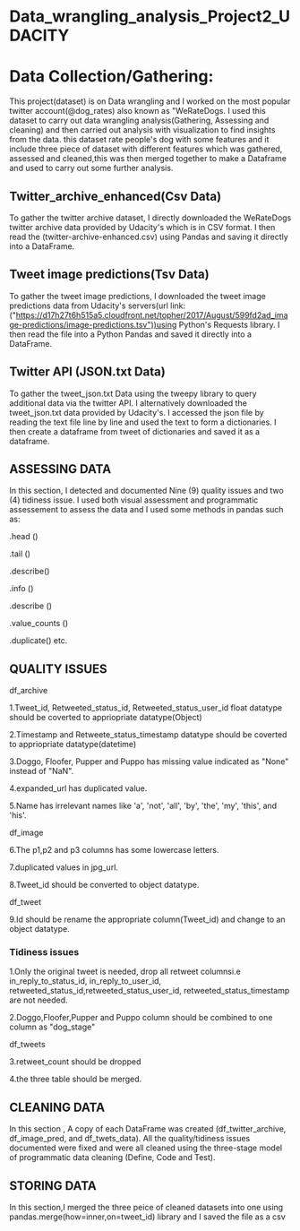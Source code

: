 # Data_wrangling_analysis_Project2_UDACITY

# **Data** **Collection/Gathering**:
This project(dataset) is on Data wrangling and I worked on the most popular twitter account(@dog_rates) also known as "WeRateDogs. I used this dataset to carry out data wrangling analysis(Gathering, Assessing and cleaning) and then carried out analysis with visualization to find insights from the data. this dataset rate people's dog with some features and it include three piece of dataset with different features which was gathered, assessed and cleaned,this was then merged together to make a Dataframe and used to  carry out some further analysis.



##  Twitter_archive_enhanced(Csv Data)

To gather the twitter archive dataset, I directly downloaded the WeRateDogs twitter archive data provided by Udacity's which is in CSV format. I then read the (twitter-archive-enhanced.csv) using Pandas and saving it directly into a DataFrame.


##  Tweet image predictions(Tsv Data)

To gather the tweet image predictions, I downloaded the tweet image predictions data from Udacity's servers(url link:("https://d17h27t6h515a5.cloudfront.net/topher/2017/August/599fd2ad_image-predictions/image-predictions.tsv"))using Python's Requests library. I then read the file into a Python Pandas and saved it directly into a DataFrame.


## Twitter API (JSON.txt Data)
To gather the tweet_json.txt Data using the tweepy library to query additional data via the twitter API. I alternatively downloaded the tweet_json.txt data provided by Udacity's. I accessed the json file by reading the text file line by line and used the text to form a dictionaries. I then create a dataframe from tweet of dictionaries and saved it as a dataframe.




## **ASSESSING DATA**

In this section, I detected and documented Nine (9) quality issues and two (4) tidiness issue. I used both visual assessment and programmatic assessement to assess the data and I used some methods in pandas such as:

.head ()

.tail ()

.describe()

.info ()

.describe ()

.value_counts ()

.duplicate() etc.




## QUALITY ISSUES
df_archive

1.Tweet_id, Retweeted_status_id, Retweeted_status_user_id float datatype should be coverted to appriopriate datatype(Object) 

2.Timestamp and Retweete_status_timestamp datatype should be coverted to appriopriate datatype(datetime)

3.Doggo, Floofer, Pupper and Puppo has missing value indicated as "None" instead of "NaN".

4.expanded_url has duplicated value.

5.Name has irrelevant names like 'a', 'not', 'all', 'by', 'the', 'my', 'this', and 'his'. 

df_image

6.The p1,p2 and p3 columns has some lowercase letters.

7.duplicated values in jpg_url.

8.Tweet_id should be converted to object datatype.

df_tweet

9.Id should be rename the appropriate column(Tweet_id) and change to an object datatype.

### Tidiness issues
1.Only the original tweet is needed, drop all retweet columnsi.e in_reply_to_status_id, in_reply_to_user_id, retweeted_status_id,retweeted_status_user_id, retweeted_status_timestamp are not needed. 

2.Doggo,Floofer,Pupper and Puppo column should be combined to one column as "dog_stage"

df_tweets

3.retweet_count should be dropped

4.the three table should be merged.


## **CLEANING DATA**
In this section , A copy of each DataFrame was created (df_twitter_archive, df_image_pred, and df_twets_data). All the quality/tidiness issues documented were fixed and were all cleaned using the three-stage model of programmatic data cleaning (Define, Code and Test).

## **STORING DATA**
In this section,I merged the three peice of cleaned datasets into one using pandas.merge(how=inner,on=tweet_id) library and I saved the file as a csv


